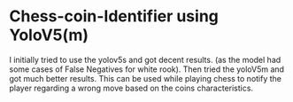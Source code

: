# Chess-coin-Identifier using YoloV5(m)
I initially tried to use the yolov5s and got decent results. (as the model had some cases of False Negatives for white rook). 
Then tried the yoloV5m and got much better results. This can be used while playing chess to notify the player regarding a wrong move based on the coins characteristics. 
